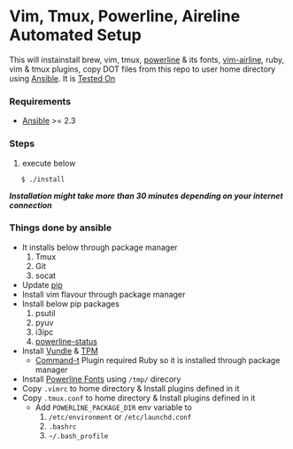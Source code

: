 Vim, Tmux, Powerline, Aireline Automated Setup 
=====================================
This will instainstall brew, vim, tmux, [powerline](https://powerline.readthedocs.io/en/latest/index.html#powerline) & its fonts, [vim-airline](https://github.com/vim-airline/vim-airline), ruby, vim & tmux plugins, copy DOT files from this repo to user home directory using [Ansible](https://www.ansible.com/). It is [Tested On](#tested-on)

### Requirements
- [Ansible](http://docs.ansible.com/ansible/latest/intro_installation.html) >= 2.3

### Steps
1. execute below
```Shell
   $ ./install
```


***Installation might take more than 30 minutes depending on your internet connection***

### Things done by ansible
- It installs below through package manager
  1. Tmux
  1. Git
  1. socat
- Update [pip](https://pypi.python.org/pypi/pip)
- Install vim flavour through package manager
- Install below pip packages
    1. psutil
    1. pyuv
    1. i3ipc
    1. [powerline-status](https://powerline.readthedocs.io/en/latest/)
- Install [Vundle](https://github.com/VundleVim/Vundle.vim) & [TPM](https://github.com/tmux-plugins/tpm)
  - [Command-t](https://github.com/wincent/command-t) Plugin required Ruby so it is installed through package manager
- Install [Powerline Fonts](https://github.com/powerline/fonts) using `/tmp/` direcory
- Copy `.vimrc` to home directory & Install plugins defined in it
- Copy `.tmux.conf` to home directory & Install plugins defined in it
  - Add `POWERLINE_PACKAGE_DIR` env variable to
    1. `/etc/environment` or `/etc/launchd.conf`
    1. `.bashrc`
    1. `~/.bash_profile`
